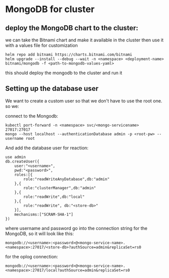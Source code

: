 # MongoDB for cluster

## deploy the MongoDB chart to the cluster:
we can take the Bitnami chart and make it available in the cluster then use it with a values file for customization
```shell script
helm repo add bitnami https://charts.bitnami.com/bitnami
helm upgrade --install --debug --wait -n <namespace> <deployment-name> bitnami/mongodb -f <path-to-mongodb-values-yaml>
```
this should deploy the mongodb to the cluster and run it

## Setting up the database user
We want to create a custom user so that we don't have to use the root one. so we:

connect to the Mongodb:

```shell script
kubectl port-forward -n <namespace> svc/<mongo-servicename> 27017:27017
mongo --host localhost --authenticationDatabase admin -p <root-pw> --username root
```
And add the database user for reaction:
```
use admin
db.createUser({
    user:"<username>",
    pwd:"<password>",
    roles:[{
        role:"readWriteAnyDatabase",db:"admin"
    },{
        role:"clusterManager",db:"admin"
    },{
        role:"readWrite",db:"local"
    },{
        role:"readWrite", db:"<store-db>"
    }],
    mechanisms:["SCRAM-SHA-1"]
})
```
where username and password go into the connection string for the MongoDB, so it will look like this:

`mongodb://<username>:<password>@<mongo-service-name>.<namespace>:27017/<store-db>?authSource=admin&replicaSet=rs0`

for the oplog connection:

`mongodb://<username>:<password>@<mongo-service-name>.<namespace>:27017/local?authSource=admin&replicaSet=rs0`
